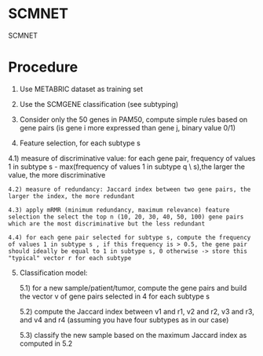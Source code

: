 SCMNET
======

SCMNET

Procedure
=========

1) Use METABRIC dataset as training set

2) Use the SCMGENE classification (see subtyping)

3) Consider only the 50 genes in PAM50, compute simple rules based on gene pairs (is gene i more expressed than gene j, binary value 0/1)

4) Feature selection, for each subtype s

  4.1) measure of discriminative value: for each gene pair, frequency of values 1 in subtype s - max(frequency of values 1 in subtype q \ s),the larger the value, the more discriminative
	
	4.2) measure of redundancy: Jaccard index between two gene pairs, the larger the index, the more redundant
	
	4.3) apply mRMR (minimum redundancy, maximum relevance) feature selection the select the top n (10, 20, 30, 40, 50, 100) gene pairs which are the most discriminative but the less redundant
	
	4.4) for each gene pair selected for subtype s, compute the frequency of values 1 in subtype s , if this frequency is > 0.5, the gene pair should ideally be equal to 1 in subtype s, 0 otherwise -> store this "typical" vector r for each subtype

5) Classification model:

	5.1) for a new sample/patient/tumor, compute the gene pairs and build the vector v of gene pairs selected in 4 for each subtype s
	
	5.2) compute the Jaccard index between v1 and r1, v2 and r2, v3 and r3, and v4 and r4 (assuming you have four subtypes as in our case)
	
	5.3) classify the new sample based on the maximum Jaccard index as computed in 5.2

